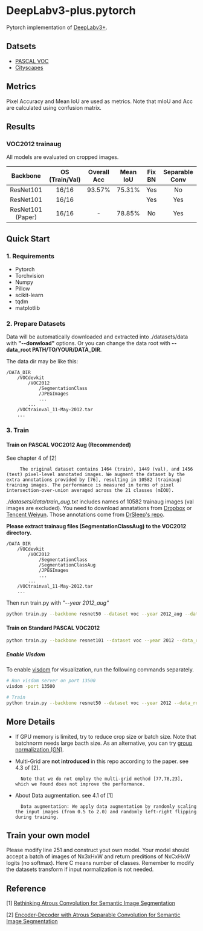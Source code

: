 # DeepLabv3-plus.pytorch

Pytorch implementation of [DeepLabv3+](https://arxiv.org/abs/1802.02611).

## Datsets
* [PASCAL VOC](http://host.robots.ox.ac.uk/pascal/VOC/)
* [Cityscapes](https://www.cityscapes-dataset.com) 

## Metrics
Pixel Accuracy and Mean IoU are used as metrics. Note that mIoU and Acc are calculated using confusion matrix.

## Results
### VOC2012 trainaug 

All models are evaluated on cropped images.

| Backbone          | OS (Train/Val)     | Overall Acc   | Mean IoU        |  Fix BN   | Separable Conv  |       
| :--------:        | :-------------:    | :-----------: | :--------:      |  :-----:  | :--------:      |
| ResNet101         | 16/16              |  93.57%       |  75.31%         |    Yes    |     No          |
| ResNet101         | 16/16              |               |                 |    Yes    |     Yes          |
| ResNet101 (Paper) | 16/16              |    -          |  78.85%         |    No     |     Yes         |

## Quick Start
### 1. Requirements
* Pytorch
* Torchvision
* Numpy
* Pillow
* scikit-learn
* tqdm
* matplotlib

### 2. Prepare Datasets

Data will be automatically downloaded and extracted into ./datasets/data with **"--donwload"** options. Or you can change the data root with **--data_root PATH/TO/YOUR/DATA_DIR**. 

The data dir may be like this:  
```
/DATA_DIR
    /VOCdevkit 
        /VOC2012 
            /SegmentationClass
            /JPEGImages
            ...
        ...
    /VOCtrainval_11-May-2012.tar
    ...
```

### 3. Train

#### Train on PASCAL VOC2012 Aug (Recommended)

See chapter 4 of [2]

         The original dataset contains 1464 (train), 1449 (val), and 1456 (test) pixel-level annotated images. We augment the dataset by the extra annotations provided by [76], resulting in 10582 (trainaug) training images. The performance is measured in terms of pixel intersection-over-union averaged across the 21 classes (mIOU).

*./datasets/data/train_aug.txt* includes names of 10582 trainaug images (val images are excluded). You need to download annatations from [Dropbox](https://www.dropbox.com/s/oeu149j8qtbs1x0/SegmentationClassAug.zip?dl=0) or [Tencent Weiyun](https://share.weiyun.com/5NmJ6Rk). Those annotations come from [DrSleep's repo](https://github.com/DrSleep/tensorflow-deeplab-resnet).

**Please extract trainaug files (SegmentationClassAug) to the VOC2012 directory.**

```
/DATA_DIR
    /VOCdevkit  
        /VOC2012
            /SegmentationClass
            /SegmentationClassAug
            /JPEGImages
            ...
        ...
    /VOCtrainval_11-May-2012.tar
    ...
```

Then run train.py with *"--year 2012_aug"*
```bash
python train.py --backbone resnet50 --dataset voc --year 2012_aug --data_root ./datasets/data  --lr 3e-4 --epochs 20  --batch_size 12 --use_seperable_conv --fix_bn --enable_vis --vis_env deeplab --vis_port 13500 
```


#### Train on Standard PASCAL VOC2012
```bash
python train.py --backbone resnet101 --dataset voc --year 2012 --data_root ./datasets/data --lr 7e-4 --epochs 30 --batch_size 10
```

##### Enable Visdom
To enable [visdom]((https://github.com/facebookresearch/visdom)) for visualization, run the following commands separately.
```bash
# Run visdom server on port 13500
visdom -port 13500

# Train
python train.py --backbone resnet50 --dataset voc --year 2012 --data_root ./datasets/data --lr 3e-4 --epochs 60  --batch_size 12 --enable_vis --vis_env deeplab --vis_port 13500
```

## More Details

* If GPU memory is limited, try to reduce crop size or batch size. Note that batchnorm needs large bacth size. As an alternative, you can try [group normalization (GN)](https://arxiv.org/abs/1803.08494).

* Multi-Grid are **not introduced** in this repo according to the paper. see 4.3 of [2].

        Note that we do not employ the multi-grid method [77,78,23], which we found does not improve the performance.

* About Data augmentation. see 4.1 of [1]
  
        Data augmentation: We apply data augmentation by randomly scaling the input images (from 0.5 to 2.0) and randomly left-right flipping during training.


## Train your own model
Please modify line 251 and construct yout own model. Your model should accept a batch of images of Nx3xHxW and return preditions of NxCxHxW logits (no softmax). Here C means number of classes. Remember to modify the datasets transform if input normalization is not needed.

## Reference

[1] [Rethinking Atrous Convolution for Semantic Image Segmentation]([https://arxiv.org/pdf/1706.05587.pdf](https://arxiv.org/abs/1706.05587))

[2] [Encoder-Decoder with Atrous Separable Convolution for Semantic Image Segmentation](https://arxiv.org/abs/1802.02611)